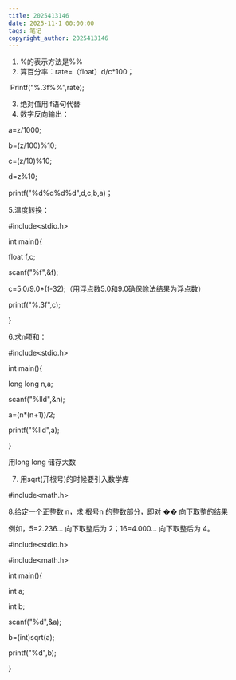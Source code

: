 ```yaml
---
title: 2025413146
date: 2025-11-1 00:00:00
tags: 笔记
copyright_author: 2025413146
---
```



1. %的表示方法是%%
2. 算百分率：rate=（float）d/c*100；

​     Printf(“%.3f%%”,rate);  

3. 绝对值用if语句代替
4. 数字反向输出：

a=z/1000;  

b=(z/100)%10;

  c=(z/10)%10;

  d=z%10;

printf("%d%d%d%d",d,c,b,a)；

5.温度转换：

\#include<stdio.h>

int main(){

  float f,c;

  scanf("%f",&f);

  c=5.0/9.0*(f-32);（用浮点数5.0和9.0确保除法结果为浮点数）

  printf("%.3f",c);

}

6.求n项和：

\#include<stdio.h>

int main(){

  long long n,a;

  scanf("%lld",&n);

  a=(n*(n+1))/2;

   printf("%lld",a);

}

用long long 储存大数

7. 用sqrt(开根号)的时候要引入数学库

\#include<math.h>

8.给定一个正整数 n，求 根号n 的整数部分，即对 �� 向下取整的结果

 

例如，5=2.236… 向下取整后为 2；16=4.000… 向下取整后为 4。

\#include<stdio.h>

\#include<math.h>

int main(){

  int a;

  int b;

  scanf("%d",&a);

  b=(int)sqrt(a);

   printf("%d",b);

}